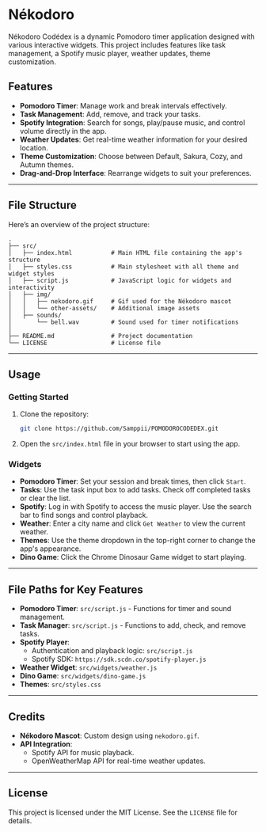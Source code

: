 # Nékodoro 

Nékodoro Codédex is a dynamic Pomodoro timer application designed with various interactive widgets. This project includes features like task management, a Spotify music player, weather updates, theme customization.

## Features

- **Pomodoro Timer**: Manage work and break intervals effectively.
- **Task Management**: Add, remove, and track your tasks.
- **Spotify Integration**: Search for songs, play/pause music, and control volume directly in the app.
- **Weather Updates**: Get real-time weather information for your desired location.
- **Theme Customization**: Choose between Default, Sakura, Cozy, and Autumn themes.
- **Drag-and-Drop Interface**: Rearrange widgets to suit your preferences.

---

## File Structure

Here’s an overview of the project structure:

```plaintext
.
├── src/
│   ├── index.html           # Main HTML file containing the app's structure
│   ├── styles.css           # Main stylesheet with all theme and widget styles
│   ├── script.js            # JavaScript logic for widgets and interactivity
│   ├── img/
│   │   ├── nekodoro.gif     # Gif used for the Nékodoro mascot
│   │   └── other-assets/    # Additional image assets
│   ├── sounds/
│       └── bell.wav         # Sound used for timer notifications
│   
├── README.md                # Project documentation
└── LICENSE                  # License file
```

---

## Usage

### Getting Started

1. Clone the repository:
   ```bash
   git clone https://github.com/Samppii/POMODOROCODEDEX.git
   ```
2. Open the `src/index.html` file in your browser to start using the app.

### Widgets

- **Pomodoro Timer**: Set your session and break times, then click `Start`.
- **Tasks**: Use the task input box to add tasks. Check off completed tasks or clear the list.
- **Spotify**: Log in with Spotify to access the music player. Use the search bar to find songs and control playback.
- **Weather**: Enter a city name and click `Get Weather` to view the current weather.
- **Themes**: Use the theme dropdown in the top-right corner to change the app's appearance.
- **Dino Game**: Click the Chrome Dinosaur Game widget to start playing.

---

## File Paths for Key Features

- **Pomodoro Timer**: `src/script.js` - Functions for timer and sound management.
- **Task Manager**: `src/script.js` - Functions to add, check, and remove tasks.
- **Spotify Player**: 
  - Authentication and playback logic: `src/script.js`
  - Spotify SDK: `https://sdk.scdn.co/spotify-player.js`
- **Weather Widget**: `src/widgets/weather.js`
- **Dino Game**: `src/widgets/dino-game.js`
- **Themes**: `src/styles.css`

---

## Credits

- **Nékodoro Mascot**: Custom design using `nekodoro.gif`.
- **API Integration**: 
  - Spotify API for music playback.
  - OpenWeatherMap API for real-time weather updates.

---

## License

This project is licensed under the MIT License. See the `LICENSE` file for details.

